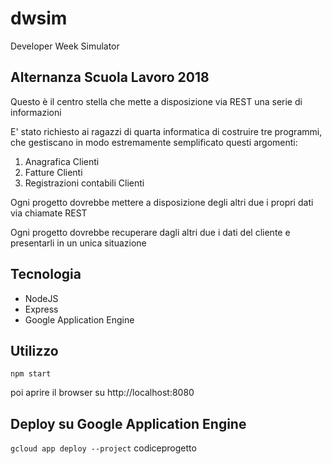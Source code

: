 # dwsim
Developer Week Simulator

## Alternanza Scuola Lavoro 2018

Questo è il centro stella che mette a disposizione via REST una serie di informazioni

E' stato richiesto ai ragazzi di quarta informatica di costruire tre programmi, che gestiscano in modo estremamente semplificato questi argomenti:

1. Anagrafica Clienti
2. Fatture Clienti
3. Registrazioni contabili Clienti

Ogni progetto dovrebbe mettere a disposizione degli altri due i propri dati via chiamate REST

Ogni progetto dovrebbe recuperare dagli altri due i dati del cliente e presentarli in un unica situazione

## Tecnologia

* NodeJS
* Express
* Google Application Engine

## Utilizzo

`npm start`

poi aprire il browser su http://localhost:8080

## Deploy su Google Application Engine

`gcloud app deploy --project` codiceprogetto
